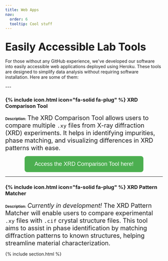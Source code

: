 ```yaml
---
title: Web Apps
nav:
  order: 6
  tooltip: Cool stuff
---
```


## <span style="font-size: 1.6em;">Easily Accessible Lab Tools</span>  

<p style="font-size: 1em;">
  For those without any GitHub experience, we've developed our software into easily accessible web applications deployed using Heroku. These tools are designed to simplify data analysis without requiring software installation. Here are some of them:
</p>
---

### <span style="font-size: 1em;">{% include icon.html icon="fa-solid fa-plug" %} XRD Comparison Tool</span>  

<span style="font-size: 0.8em; font-weight: bold;">Description:</span> <span style="font-size: 1.4em;">The XRD Comparison Tool allows users to compare multiple `.xy` files from X-ray diffraction (XRD) experiments. It helps in identifying impurities, phase matching, and visualizing differences in XRD patterns with ease.</span>  

<div style="text-align: center;">
  <a href="https://xrd-tool-785a7687ee07.herokuapp.com" target="_blank">
    <button style="padding: 15px 32px; font-size: 18px; background-color: #4CAF50; color: white; border: none; border-radius: 8px; cursor: pointer;">
      Access the XRD Comparison Tool here!
    </button>
  </a>
</div>  

---

### <span style="font-size: 1em;">{% include icon.html icon="fa-solid fa-plug" %} XRD Pattern Matcher</span>  

<span style="font-size: 0.8em; font-weight: bold;">Description:</span> <span style="font-size: 1.4em;">*Currently in development!* The XRD Pattern Matcher will enable users to compare experimental `.xy` files with `.cif` crystal structure files. This tool aims to assist in phase identification by matching diffraction patterns to known structures, helping streamline material characterization.</span>  

{% include section.html %}
